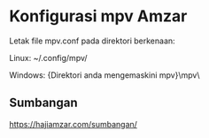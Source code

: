# Konfigurasi mpv Amzar

Letak file mpv.conf pada direktori berkenaan:

Linux: ~/.config/mpv/

Windows: {Direktori anda mengemaskini mpv}\mpv\

## Sumbangan

https://hajiamzar.com/sumbangan/
